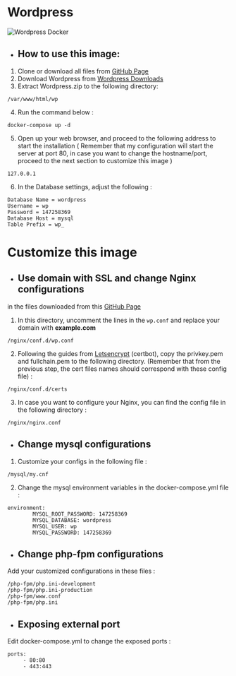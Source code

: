 # Wordpress

![Wordpress Docker](https://.png)

- ## How to use this image:

1. Clone or download all files from  [GitHub Page](https://github.com/zakery1369/wordpress/)
2. Download Wordpress from [Wordpress Downloads](https://wordpress.org/download/)
3. Extract Wordpress.zip to the following directory:
```
/var/www/html/wp
```
4. Run the command below :
```
docker-compose up -d
```
5. Open up your web browser, and proceed to the following address to start the installation ( Remember that my configuration will start the server at port 80, in case you want to change the hostname/port, proceed to the next section to customize this image )

```
127.0.0.1
```
6. In the Database settings, adjust the following :
```
Database Name = wordpress
Username = wp
Password = 147258369
Database Host = mysql
Table Prefix = wp_
```


# Customize this image

- ## Use domain with SSL and change Nginx configurations
in the files downloaded from this [GitHub Page](https://github.com/zakery1369/wordpress)
1. In this directory, uncomment the lines in the ``wp.conf`` and replace your domain with **example.com**
```
/nginx/conf.d/wp.conf
```
2. Following the guides from [Letsencrypt](https://letsencrypt.org/getting-started/) (certbot), copy the privkey.pem and fullchain.pem to the following directory. (Remember that from the previous step, the cert files names should correspond with these config file) :
```
/nginx/conf.d/certs
```
3. In case you want to configure your Nginx, you can find the config file in the following directory :
```
/nginx/nginx.conf
```

- ## Change mysql configurations
1. Customize your configs in the following file :
```
/mysql/my.cnf
```
2. Change the mysql environment variables in the docker-compose.yml file :
```
environment:
        MYSQL_ROOT_PASSWORD: 147258369
        MYSQL_DATABASE: wordpress
        MYSQL_USER: wp
        MYSQL_PASSWORD: 147258369
```
- ## Change php-fpm configurations
Add your customized configurations in these files :
```
/php-fpm/php.ini-development
/php-fpm/php.ini-production
/php-fpm/www.conf
/php-fpm/php.ini
```

- ## Exposing external port
Edit docker-compose.yml to change the exposed ports :
``` 
ports:
     - 80:80
     - 443:443
```

